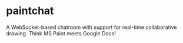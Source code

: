 # paintchat
A WebSocket-based chatroom with support for real-time collaborative drawing. Think MS Paint meets Google Docs!
